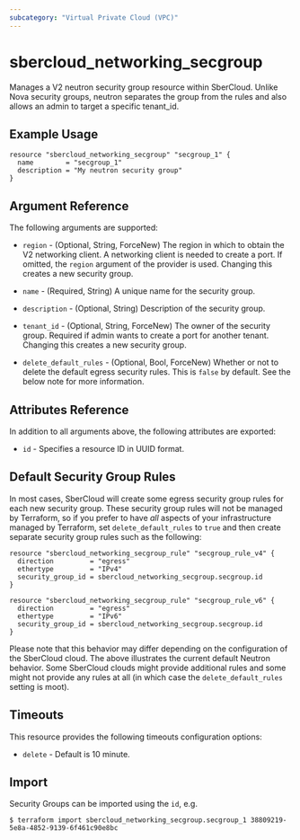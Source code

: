 ```yaml
---
subcategory: "Virtual Private Cloud (VPC)"
---
```


# sbercloud\_networking\_secgroup

Manages a V2 neutron security group resource within SberCloud.
Unlike Nova security groups, neutron separates the group from the rules
and also allows an admin to target a specific tenant_id.

## Example Usage

```hcl
resource "sbercloud_networking_secgroup" "secgroup_1" {
  name        = "secgroup_1"
  description = "My neutron security group"
}
```

## Argument Reference

The following arguments are supported:

* `region` - (Optional, String, ForceNew) The region in which to obtain the V2 networking client.
    A networking client is needed to create a port. If omitted, the
    `region` argument of the provider is used. Changing this creates a new
    security group.

* `name` - (Required, String) A unique name for the security group.

* `description` - (Optional, String) Description of the security group.

* `tenant_id` - (Optional, String, ForceNew) The owner of the security group. Required if admin
    wants to create a port for another tenant. Changing this creates a new
    security group.

* `delete_default_rules` - (Optional, Bool, ForceNew) Whether or not to delete the default
    egress security rules. This is `false` by default. See the below note
    for more information.

## Attributes Reference

In addition to all arguments above, the following attributes are exported:

* `id` - Specifies a resource ID in UUID format.

## Default Security Group Rules

In most cases, SberCloud will create some egress security group rules for each
new security group. These security group rules will not be managed by
Terraform, so if you prefer to have *all* aspects of your infrastructure
managed by Terraform, set `delete_default_rules` to `true` and then create
separate security group rules such as the following:

```hcl
resource "sbercloud_networking_secgroup_rule" "secgroup_rule_v4" {
  direction         = "egress"
  ethertype         = "IPv4"
  security_group_id = sbercloud_networking_secgroup.secgroup.id
}

resource "sbercloud_networking_secgroup_rule" "secgroup_rule_v6" {
  direction         = "egress"
  ethertype         = "IPv6"
  security_group_id = sbercloud_networking_secgroup.secgroup.id
}
```

Please note that this behavior may differ depending on the configuration of
the SberCloud cloud. The above illustrates the current default Neutron
behavior. Some SberCloud clouds might provide additional rules and some might
not provide any rules at all (in which case the `delete_default_rules` setting
is moot).


## Timeouts
This resource provides the following timeouts configuration options:
- `delete` - Default is 10 minute.
## Import

Security Groups can be imported using the `id`, e.g.

```
$ terraform import sbercloud_networking_secgroup.secgroup_1 38809219-5e8a-4852-9139-6f461c90e8bc
```
